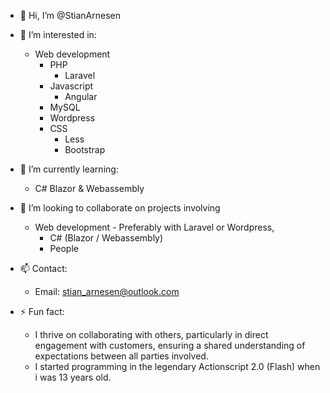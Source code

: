 - 👋 Hi, I’m @StianArnesen
- 👀 I’m interested in:
     * Web development
        * PHP
          * Laravel
        * Javascript
          * Angular
        * MySQL
        * Wordpress
        * CSS
          * Less
          * Bootstrap
        
- 🌱 I’m currently learning: 
    * C# Blazor & Webassembly

- 💞️ I’m looking to collaborate on projects involving
    - Web development - Preferably with Laravel or Wordpress,
        - C# (Blazor / Webassembly)
        - People

- 📫 Contact:
    - Email: stian_arnesen@outlook.com
    
- ⚡ Fun fact:
  - I thrive on collaborating with others, particularly in direct engagement with customers, ensuring a shared understanding of expectations between all parties involved.
  - I started programming in the legendary Actionscript 2.0 (Flash) when i was 13 years old.

<!---
StianArnesen/StianArnesen is a ✨ special ✨ repository because its `README.md` (this file) appears on your GitHub profile.
You can click the Preview link to take a look at your changes.
--->
